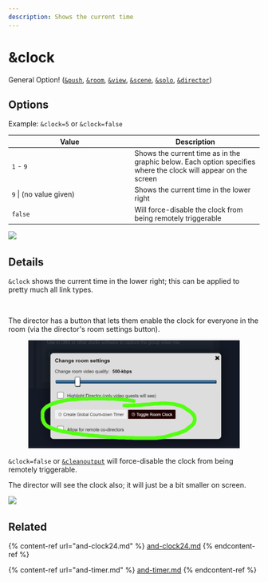 ```yaml
---
description: Shows the current time
---
```


# \&clock

General Option! ([`&push`](../../source-settings/push.md), [`&room`](../../general-settings/room.md), [`&view`](../view-parameters/view.md), [`&scene`](../view-parameters/scene.md), [`&solo`](../mixer-scene-parameters/and-solo.md), [`&director`](../../viewers-settings/director.md))

## Options

Example: `&clock=5` or `&clock=false`

<table><thead><tr><th width="232">Value</th><th>Description</th></tr></thead><tbody><tr><td><code>1</code> - <code>9</code></td><td>Shows the current time as in the graphic below. Each option specifies where the clock will appear on the screen</td></tr><tr><td><code>9</code> | (no value given)</td><td>Shows the current time in the lower right</td></tr><tr><td><code>false</code></td><td>Will force-disable the clock from being remotely triggerable</td></tr></tbody></table>

![](<../../.gitbook/assets/image (1) (10).png>)

## Details

`&clock` shows the current time in the lower right; this can be applied to pretty much all link types.

<figure><img src="../../.gitbook/assets/image (1) (8).png" alt=""><figcaption></figcaption></figure>

The director has a button that lets them enable the clock for everyone in the room (via the director's room settings button).

<figure><img src="../../.gitbook/assets/image (3) (3) (1).png" alt=""><figcaption></figcaption></figure>

`&clock=false` or [`&cleanoutput`](../design-parameters/cleanoutput.md) will force-disable the clock from being remotely triggerable.

The director will see the clock also; it will just be a bit smaller on screen.

![](<../../.gitbook/assets/image (1) (1) (1) (3).png>)

## Related

{% content-ref url="and-clock24.md" %}
[and-clock24.md](and-clock24.md)
{% endcontent-ref %}

{% content-ref url="and-timer.md" %}
[and-timer.md](and-timer.md)
{% endcontent-ref %}

